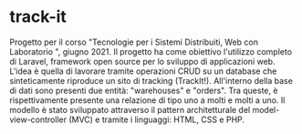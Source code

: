 # track-it
Progetto per il corso "Tecnologie per i Sistemi Distribuiti, Web con Laboratorio ", giugno 2021.  Il progetto ha come obiettivo l'utilizzo completo di Laravel, framework open source per lo sviluppo di applicazioni web. L'idea è quella di lavorare tramite operazioni CRUD su un database che sinteticamente riproduce un sito di tracking (TrackIt!). All'interno della base di dati sono presenti due entità: "warehouses" e "orders". Tra queste, è rispettivamente presente una relazione di tipo uno a molti e molti a uno.  Il modello è stato sviluppato attraverso il pattern architetturale del model-view-controller (MVC) e tramite i linguaggi: HTML, CSS e PHP.
